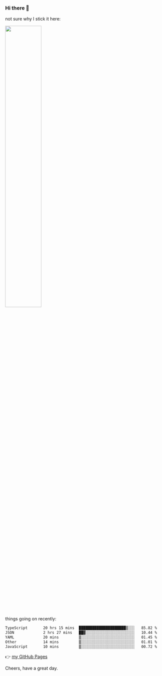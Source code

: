 ### Hi there 👋

not sure why I stick it here:

[<img width="48%" src="https://github-readme-stats.vercel.app/api?username=ykzhukian&show_icons=true&theme=dracula">](https://github.com/anuraghazra/github-readme-stats)


things going on recently:

<!--START_SECTION:waka-->

```txt
TypeScript       20 hrs 15 mins  █████████████████████▒░░░   85.82 %
JSON             2 hrs 27 mins   ██▓░░░░░░░░░░░░░░░░░░░░░░   10.44 %
YAML             20 mins         ▒░░░░░░░░░░░░░░░░░░░░░░░░   01.45 %
Other            14 mins         ▒░░░░░░░░░░░░░░░░░░░░░░░░   01.01 %
JavaScript       10 mins         ▒░░░░░░░░░░░░░░░░░░░░░░░░   00.72 %
```

<!--END_SECTION:waka-->

👉 [my GitHub Pages](https://ykzhukian.github.io)

Cheers, have a great day.

